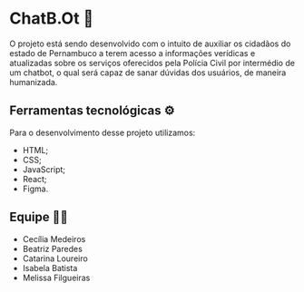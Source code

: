 
# ChatB.Ot 🔎

O projeto está sendo desenvolvido com o intuito de auxiliar os cidadãos do estado de Pernambuco a terem acesso a informações verídicas e atualizadas sobre os serviços oferecidos pela Polícia Civil por intermédio de um chatbot, o qual será capaz de sanar dúvidas dos usuários, de maneira humanizada. 
## Ferramentas tecnológicas ⚙️

Para o desenvolvimento desse projeto utilizamos: 
* HTML;
* CSS;
* JavaScript;
* React;
* Figma.

## Equipe 👩‍💻
 - Cecília Medeiros
 - Beatriz Paredes
 - Catarina Loureiro
 - Isabela Batista
 - Melissa Filgueiras



